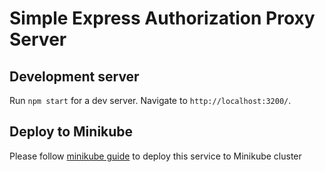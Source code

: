 # Simple Express Authorization Proxy Server

## Development server

Run `npm start` for a dev server. Navigate to `http://localhost:3200/`.

## Deploy to Minikube
Please follow [minikube guide] to deploy this service to Minikube cluster

[minikube guide]: <minikube.md>